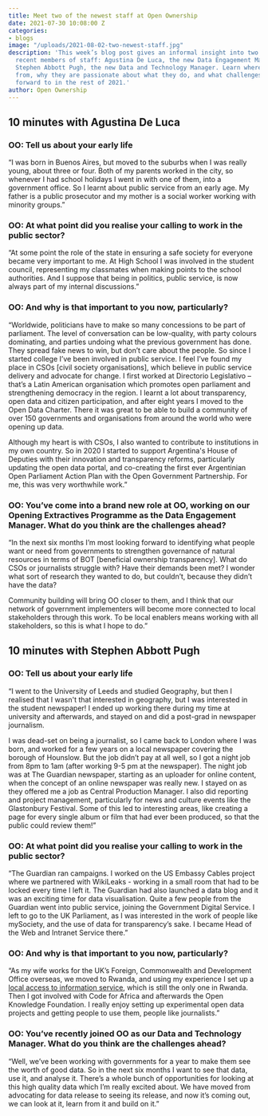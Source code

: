 ```yaml
---
title: Meet two of the newest staff at Open Ownership
date: 2021-07-30 10:08:00 Z
categories:
- blogs
image: "/uploads/2021-08-02-two-newest-staff.jpg"
description: 'This week’s blog post gives an informal insight into two of OO’s most
  recent members of staff: Agustina De Luca, the new Data Engagement Manager, and
  Stephen Abbott Pugh, the new Data and Technology Manager. Learn where they came
  from, why they are passionate about what they do, and what challenges they are looking
  forward to in the rest of 2021.'
author: Open Ownership
---
```


## 10 minutes with Agustina De Luca

### OO: Tell us about your early life

“I was born in Buenos Aires, but moved to the suburbs when I was really young, about three or four. Both of my parents worked in the city, so whenever I had school holidays I went in with one of them, into a government office. So I learnt about public service from an early age. My father is a public prosecutor and my mother is a social worker working with minority groups.”

### OO: At what point did you realise your calling to work in the public sector?

“At some point the role of the state in ensuring a safe society for everyone became very important to me. At High School I was involved in the student council, representing my classmates when making points to the school authorities. And I suppose that being in politics, public service, is now always part of my internal discussions.”

### OO: And why is that important to you now, particularly?

“Worldwide, politicians have to make so many concessions to be part of parliament. The level of conversation can be low-quality, with party colours dominating, and parties undoing what the previous government has done. They spread fake news to win, but don’t care about the people. So since I started college I’ve been involved in public service. I feel I’ve found my place in CSOs \[civil society organisations\], which believe in public service delivery and advocate for change.
I first worked at Directorio Legislativo – that’s a Latin American organisation which promotes open parliament and strengthening democracy in the region.  I learnt a lot about transparency, open data and citizen participation, and after eight years I moved to the Open Data Charter. There it was great to be able to build a community of over 150 governments and organisations from around the world who were opening up data.

Although my heart is with CSOs, I also wanted to contribute to institutions in my own country. So in 2020 I started to support Argentina's House of Deputies with their innovation and transparency reforms, particularly updating the open data portal, and co-creating the first ever Argentinian  Open Parliament Action Plan with the Open Government Partnership. For me, this was very worthwhile work.”

### OO: You’ve come into a brand new role at OO, working on our Opening Extractives Programme as the Data Engagement Manager. What do you think are the challenges ahead?

“In the next six months I’m most looking forward to identifying what people want or need from governments to strengthen governance of natural resources in terms of BOT \[beneficial ownership transparency\]. What do CSOs or journalists struggle with? Have their demands been met? I wonder what sort of research they wanted to do, but couldn’t, because they didn’t have the data?

Community building will bring OO closer to them, and I think that our network of government implementers will become more connected to local stakeholders through this work. To be local enablers means working with all stakeholders, so this is what I hope to do.”

## 10 minutes with Stephen Abbott Pugh

### OO: Tell us about your early life

“I went to the University of Leeds and studied Geography, but then I realised that I wasn't that interested in geography, but I was interested in the student newspaper! I ended up working there during my time at university and afterwards, and stayed on and did a post-grad in newspaper journalism.

I was dead-set on being a journalist, so I came back to London where I was born, and worked for a few years on a local newspaper covering the borough of Hounslow. But the job didn’t pay at all well, so I got a night job from 8pm to 1am (after working 9-5 pm at the newspaper). The night job was at The Guardian newspaper, starting as an uploader for online content, when the concept of an online newspaper was really new. I stayed on as they offered me a job as Central Production Manager. I also did reporting and project management, particularly for news and culture events like the Glastonbury Festival. Some of this led to interesting areas, like creating a page for every single album or film that had ever been produced, so that the public could review them!”

### OO: At what point did you realise your calling to work in the public sector?

“The Guardian ran campaigns. I worked on the US Embassy Cables project where we partnered with WikiLeaks - working in a small room that had to be locked every time I left it. The Guardian had also launched a data blog and it was an exciting time for data visualisation. Quite a few people from the Guardian went into public service, joining the Government Digital Service. I left to go to the UK Parliament, as I was interested in the work of people like mySociety, and the use of data for transparency’s sake. I became Head of the Web and Intranet Service there.”

### OO: And why is that important to you now, particularly?

“As my wife works for the UK’s Foreign, Commonwealth and Development Office overseas, we moved to Rwanda, and using my experience I set up a [local access to information service](https://sobanukirwa.rw/), which is still the only one in Rwanda. Then I got involved with Code for Africa and afterwards the Open Knowledge Foundation. I really enjoy setting up experimental open data projects and getting people to use them, people like journalists.”

### OO: You’ve recently joined OO as our Data and Technology Manager. What do you think are the challenges ahead?

“Well, we’ve been working with governments for a year to make them see the worth of good data. So in the next six months I want to see that data, use it, and analyse it. There’s a whole bunch of opportunities for looking at this high quality data which I’m really excited about. We have moved from advocating for data release to seeing its release, and now it’s coming out, we can look at it, learn from it and build on it.”
